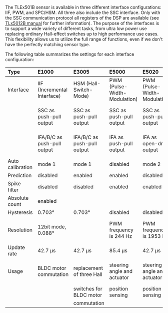 <!-- Interfaces and variants -->

The TLEx501B sensor is available in three different interface configurations: IIF, PWM, and SPC/HSM. All three also include the SSC interface.
Only with the SSC communication protocol all registers of the DSP are available (see [TLx5012B manual](https://www.infineon.com/dgdl/Infineon-Angle_Sensor_TLE5012B-UM-v01_02-en-UM-v01_02-EN.pdf?fileId=5546d46146d18cb40146ec2eeae4633b)
for further information). The purpose of the interfaces is to support a wide variety of different tasks, from ultra low power use replacing ordinary Hall-effect switches up to high performance use cases. This flexibility allows us to utilize the full range of functions, even if we don't have the perfectly matching sensor type.

The following table summarizes the settings for each interface configuration:

| Type             | E1000                       | E3005                       | E5000                        | E5020                       | E9000                       |
|:-----------------|:----------------------------|:----------------------------|:-----------------------------|:----------------------------|:----------------------------|
| Interface        | IIF (Incremental Interface) | HSM (Hall-Switch-Mode)      | PWM (Pulse-Width-Modulation) | PWM (Pulse-Width-Modulation)| SPC (Short-PWM-Code)        |
|                  | SSC as push-pull output     | SSC as push-pull output     | SSC as push-pull output      | SSC as push-pull output     | SSC as push-pull output     |
|                  | IFA/B/C as push-pull output | IFA/B/C as push-pull output | IFA as push-pull output      | IFA as open-drain output    | IFA as open-drain output    |
| Auto calibration | mode 1                      | mode 1                      | disabled                     | mode 2                      | disabled                    |
| Prediction       | disabled                    | enabled                     | enabled                      | disabled                    | disabled                    |
| Spike filter     | disabled                    | disabled                    | enabled                      | enabled                     | enabled                     |
| Absolute count   | enabled                     |                             |                              |                             |                             |
| Hysteresis       | 0.703°                      | 0.703°                      | disabled                     | disabled                    | disabled                    |
| Resolution       | 12bit mode, 0.088°          |                             | PWM frequency is 244 Hz      | PWM frequency is 1953 Hz    | SPC unit time is 3 μs       |
| Update rate      | 42.7 μs                     | 42.7 μs                     | 85.4 μs                      | 42.7 μs                     | 85.4 μs                     |
| Usage            | BLDC motor commutation      | replacement of three Hall   | steering angle and actuator  | steering angle and actuator | steering angle and actuator |
|                  |                             | switches for BLDC motor     | position sensing             | position sensing            | position sensing            |
|                  |                             | commutation                 |                              |                             |                             |

